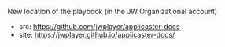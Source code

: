 New location of the playbook (in the JW Organizational account)
- src: https://github.com/jwplayer/applicaster-docs
- site: https://jwplayer.github.io/applicaster-docs/
